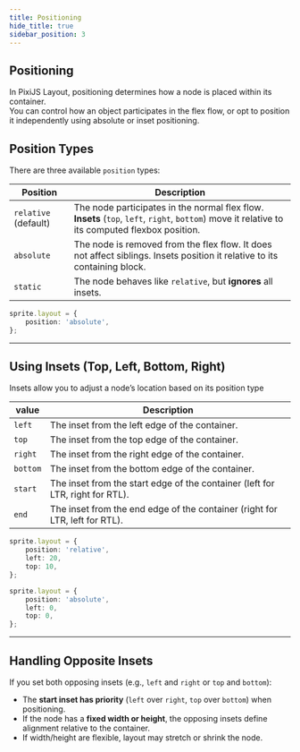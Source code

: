 ```yaml
---
title: Positioning
hide_title: true
sidebar_position: 3
---
```


## Positioning

In PixiJS Layout, positioning determines how a node is placed within its container.  
You can control how an object participates in the flex flow, or opt to position it independently using absolute or inset positioning.

## Position Types

There are three available `position` types:

| Position             | Description                                                                                                                                         |
| -------------------- | --------------------------------------------------------------------------------------------------------------------------------------------------- |
| `relative` (default) | The node participates in the normal flex flow.<br/>**Insets** (`top`, `left`, `right`, `bottom`) move it relative to its computed flexbox position. |
| `absolute`           | The node is removed from the flex flow. It does not affect siblings. Insets position it relative to its containing block.                           |
| `static`             | The node behaves like `relative`, but **ignores** all insets.                                                                                       |

```ts
sprite.layout = {
    position: 'absolute',
};
```

---

## Using Insets (Top, Left, Bottom, Right)

Insets allow you to adjust a node’s location based on its position type 

| value    | Description                                                                   |
| -------- | ----------------------------------------------------------------------------- |
| `left`   | The inset from the left edge of the container.                                |
| `top`    | The inset from the top edge of the container.                                 |
| `right`  | The inset from the right edge of the container.                               |
| `bottom` | The inset from the bottom edge of the container.                              |
| `start`  | The inset from the start edge of the container (left for LTR, right for RTL). |
| `end`    | The inset from the end edge of the container (right for LTR, left for RTL).   |

```ts
sprite.layout = {
    position: 'relative',
    left: 20,
    top: 10,
};
```
```ts
sprite.layout = {
    position: 'absolute',
    left: 0,
    top: 0,
};
```

---

## Handling Opposite Insets

If you set both opposing insets (e.g., `left` and `right` or `top` and `bottom`):

- The **start inset has priority** (`left` over `right`, `top` over `bottom`) when positioning.
- If the node has a **fixed width or height**, the opposing insets define alignment relative to the container.
- If width/height are flexible, layout may stretch or shrink the node.
